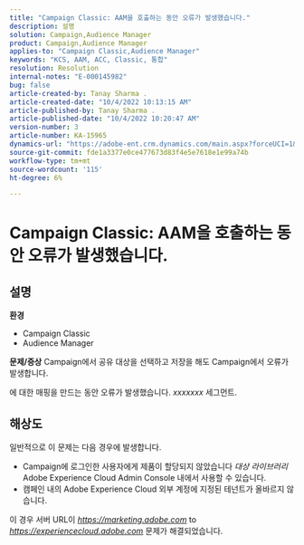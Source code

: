 ```yaml
---
title: "Campaign Classic: AAM을 호출하는 동안 오류가 발생했습니다."
description: 설명
solution: Campaign,Audience Manager
product: Campaign,Audience Manager
applies-to: "Campaign Classic,Audience Manager"
keywords: "KCS, AAM, ACC, Classic, 통합"
resolution: Resolution
internal-notes: "E-000145982"
bug: false
article-created-by: Tanay Sharma .
article-created-date: "10/4/2022 10:13:15 AM"
article-published-by: Tanay Sharma .
article-published-date: "10/4/2022 10:20:47 AM"
version-number: 3
article-number: KA-15965
dynamics-url: "https://adobe-ent.crm.dynamics.com/main.aspx?forceUCI=1&pagetype=entityrecord&etn=knowledgearticle&id=a5fa2f27-cd43-ed11-bba2-0022480868ff"
source-git-commit: fde1a3377e0ce477673d83f4e5e7618e1e99a74b
workflow-type: tm+mt
source-wordcount: '115'
ht-degree: 6%

---
```


# Campaign Classic: AAM을 호출하는 동안 오류가 발생했습니다.

## 설명

<b>환경</b>
- Campaign Classic
- Audience Manager



<b>문제/증상</b>
Campaign에서 공유 대상을 선택하고 저장을 해도 Campaign에서 오류가 발생합니다.

에 대한 매핑을 만드는 동안 오류가 발생했습니다. *xxxxxxx* 세그먼트.


## 해상도


일반적으로 이 문제는 다음 경우에 발생합니다.

- Campaign에 로그인한 사용자에게 제품이 할당되지 않았습니다 *대상 라이브러리* Adobe Experience Cloud Admin Console 내에서 사용할 수 있습니다.
- 캠페인 내의 Adobe Experience Cloud 외부 계정에 지정된 테넌트가 올바르지 않습니다.


이 경우 서버 URL이 *https://marketing.adobe.com* to *https://experiencecloud.adobe.com* 문제가 해결되었습니다.
